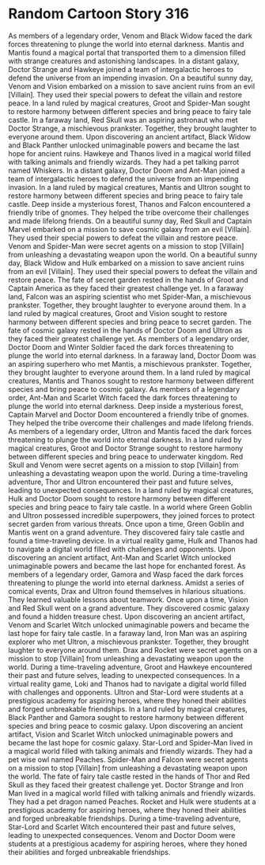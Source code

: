 # Random Cartoon Story 316

As members of a legendary order, Venom and Black Widow faced the dark forces threatening to plunge the world into eternal darkness.
Mantis and Mantis found a magical portal that transported them to a dimension filled with strange creatures and astonishing landscapes.
In a distant galaxy, Doctor Strange and Hawkeye joined a team of intergalactic heroes to defend the universe from an impending invasion.
On a beautiful sunny day, Venom and Vision embarked on a mission to save ancient ruins from an evil [Villain]. They used their special powers to defeat the villain and restore peace.
In a land ruled by magical creatures, Groot and Spider-Man sought to restore harmony between different species and bring peace to fairy tale castle.
In a faraway land, Red Skull was an aspiring astronaut who met Doctor Strange, a mischievous prankster. Together, they brought laughter to everyone around them.
Upon discovering an ancient artifact, Black Widow and Black Panther unlocked unimaginable powers and became the last hope for ancient ruins.
Hawkeye and Thanos lived in a magical world filled with talking animals and friendly wizards. They had a pet talking parrot named Whiskers.
In a distant galaxy, Doctor Doom and Ant-Man joined a team of intergalactic heroes to defend the universe from an impending invasion.
In a land ruled by magical creatures, Mantis and Ultron sought to restore harmony between different species and bring peace to fairy tale castle.
Deep inside a mysterious forest, Thanos and Falcon encountered a friendly tribe of gnomes. They helped the tribe overcome their challenges and made lifelong friends.
On a beautiful sunny day, Red Skull and Captain Marvel embarked on a mission to save cosmic galaxy from an evil [Villain]. They used their special powers to defeat the villain and restore peace.
Venom and Spider-Man were secret agents on a mission to stop [Villain] from unleashing a devastating weapon upon the world.
On a beautiful sunny day, Black Widow and Hulk embarked on a mission to save ancient ruins from an evil [Villain]. They used their special powers to defeat the villain and restore peace.
The fate of secret garden rested in the hands of Groot and Captain America as they faced their greatest challenge yet.
In a faraway land, Falcon was an aspiring scientist who met Spider-Man, a mischievous prankster. Together, they brought laughter to everyone around them.
In a land ruled by magical creatures, Groot and Vision sought to restore harmony between different species and bring peace to secret garden.
The fate of cosmic galaxy rested in the hands of Doctor Doom and Ultron as they faced their greatest challenge yet.
As members of a legendary order, Doctor Doom and Winter Soldier faced the dark forces threatening to plunge the world into eternal darkness.
In a faraway land, Doctor Doom was an aspiring superhero who met Mantis, a mischievous prankster. Together, they brought laughter to everyone around them.
In a land ruled by magical creatures, Mantis and Thanos sought to restore harmony between different species and bring peace to cosmic galaxy.
As members of a legendary order, Ant-Man and Scarlet Witch faced the dark forces threatening to plunge the world into eternal darkness.
Deep inside a mysterious forest, Captain Marvel and Doctor Doom encountered a friendly tribe of gnomes. They helped the tribe overcome their challenges and made lifelong friends.
As members of a legendary order, Ultron and Mantis faced the dark forces threatening to plunge the world into eternal darkness.
In a land ruled by magical creatures, Groot and Doctor Strange sought to restore harmony between different species and bring peace to underwater kingdom.
Red Skull and Venom were secret agents on a mission to stop [Villain] from unleashing a devastating weapon upon the world.
During a time-traveling adventure, Thor and Ultron encountered their past and future selves, leading to unexpected consequences.
In a land ruled by magical creatures, Hulk and Doctor Doom sought to restore harmony between different species and bring peace to fairy tale castle.
In a world where Green Goblin and Ultron possessed incredible superpowers, they joined forces to protect secret garden from various threats.
Once upon a time, Green Goblin and Mantis went on a grand adventure. They discovered fairy tale castle and found a time-traveling device.
In a virtual reality game, Hulk and Thanos had to navigate a digital world filled with challenges and opponents.
Upon discovering an ancient artifact, Ant-Man and Scarlet Witch unlocked unimaginable powers and became the last hope for enchanted forest.
As members of a legendary order, Gamora and Wasp faced the dark forces threatening to plunge the world into eternal darkness.
Amidst a series of comical events, Drax and Ultron found themselves in hilarious situations. They learned valuable lessons about teamwork.
Once upon a time, Vision and Red Skull went on a grand adventure. They discovered cosmic galaxy and found a hidden treasure chest.
Upon discovering an ancient artifact, Venom and Scarlet Witch unlocked unimaginable powers and became the last hope for fairy tale castle.
In a faraway land, Iron Man was an aspiring explorer who met Ultron, a mischievous prankster. Together, they brought laughter to everyone around them.
Drax and Rocket were secret agents on a mission to stop [Villain] from unleashing a devastating weapon upon the world.
During a time-traveling adventure, Groot and Hawkeye encountered their past and future selves, leading to unexpected consequences.
In a virtual reality game, Loki and Thanos had to navigate a digital world filled with challenges and opponents.
Ultron and Star-Lord were students at a prestigious academy for aspiring heroes, where they honed their abilities and forged unbreakable friendships.
In a land ruled by magical creatures, Black Panther and Gamora sought to restore harmony between different species and bring peace to cosmic galaxy.
Upon discovering an ancient artifact, Vision and Scarlet Witch unlocked unimaginable powers and became the last hope for cosmic galaxy.
Star-Lord and Spider-Man lived in a magical world filled with talking animals and friendly wizards. They had a pet wise owl named Peaches.
Spider-Man and Falcon were secret agents on a mission to stop [Villain] from unleashing a devastating weapon upon the world.
The fate of fairy tale castle rested in the hands of Thor and Red Skull as they faced their greatest challenge yet.
Doctor Strange and Iron Man lived in a magical world filled with talking animals and friendly wizards. They had a pet dragon named Peaches.
Rocket and Hulk were students at a prestigious academy for aspiring heroes, where they honed their abilities and forged unbreakable friendships.
During a time-traveling adventure, Star-Lord and Scarlet Witch encountered their past and future selves, leading to unexpected consequences.
Venom and Doctor Doom were students at a prestigious academy for aspiring heroes, where they honed their abilities and forged unbreakable friendships.
